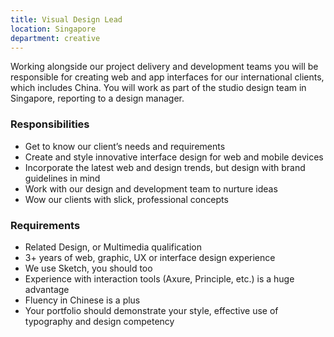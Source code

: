 ```yaml
---
title: Visual Design Lead
location: Singapore
department: creative
---
```


Working alongside our project delivery and development teams you will be responsible for creating web and app interfaces for our international clients, which includes China. You will work as part of the studio design team in Singapore, reporting to a design manager.


### Responsibilities

- Get to know our client’s needs and requirements 
- Create and style innovative interface design for web and mobile devices
- Incorporate the latest web and design trends, but design with brand guidelines in mind
- Work with our design and development team to nurture ideas
- Wow our clients with slick, professional concepts 


### Requirements

- Related Design, or Multimedia qualification
- 3+ years of web, graphic, UX or interface design experience
- We use Sketch, you should too
- Experience with interaction tools (Axure, Principle, etc.) is a huge advantage
- Fluency in Chinese is a plus
- Your portfolio should demonstrate your style, effective use of typography and design competency
